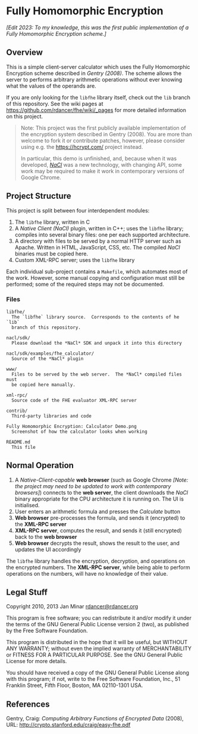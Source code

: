 # Fully Homomorphic Encryption

*[Edit 2023: To my knowledge, this was the first public implementation of a Fully Homomorphic Encryption scheme.]*

## Overview

This is a simple client-server calculator which uses the Fully Homomorphic
Encryption scheme described in *Gentry (2008)*.  The scheme allows the server
to performs arbitrary arithmetic operations without ever knowing what the
values of the operands are.

If you are only looking for the `libfhe` library itself, check out the `lib`
branch of this repository.  See the wiki pages at
<https://github.com/rdancer/fhe/wiki/_pages> for more detailed information on
this project.

> Note: This project was the first publicly available implementation of the
> encryption system described in Gentry (2008).  You are more than welcome to
> fork it or contribute patches, however, please consider using e.g. the
> <https://hcrypt.com/> project instead.
>
> In particular, this demo is unfinished, and, because when it was developed,
> [*NaCl*][nacl] was a new technology, with changing API, some work may be
> required to make it work in contemporary versions of Google Chrome.

 [nacl]: https://developers.google.com/native-client


## Project Structure

This project is split between four interdependent modules:

1. The `libfhe` library, written in C
2. A *Native Client (NaCl)* plugin, written in C++; uses the `libfhe` library;
   compiles into several binary files: one per each supported architecture.
3. A directory with files to be served by a normal HTTP server such as Apache.
   Written in HTML, JavaScript, CSS, etc. The compiled *NaCl* binaries must be
   copied here.
4. Custom XML-RPC server; uses the `libfhe` library

Each individual sub-project contains a `Makefile`, which automates most of the
work.  However, some manual copying and configuration must still be performed;
some of the required steps may not be documented.


### Files

    libfhe/
      The `libfhe` library source.  Corresponds to the contents of he `lib`
      branch of this repository.
    
    nacl/sdk/
      Please download the *NaCl* SDK and unpack it into this directory
    
    nacl/sdk/examples/fhe_calculator/
      Source of the *NaCl* plugin
    
    www/
      Files to be served by the web server.  The *NaCl* compiled files must
      be copied here manually.
    
    xml-rpc/
      Source code of the FHE evaluator XML-RPC server
    
    contrib/
      Third-party libraries and code
    
    Fully Homomorphic Encryption: Calculator Demo.png
      Screenshot of how the calculator looks when working
    
    README.md
      This file


## Normal Operation

1. A *Native-Client-capable* **web browser** (such as Google Chrome *[Note: the
   project may need to be updated to work with contemporary browsers]*)
   connects to the **web server**, the client downloads the *NaCl* binary
   appropriate for the CPU architecture it is running on.  The UI is
   initialised.
2. User enters an arithmetic formula and presses the *Calculate* button
3. **Web browser** pre-processes the formula, and sends it (encrypted) to the
   **XML-RPC server**
4. **XML-RPC server**, computes the result, and sends it (still encrypted) back
   to the **web browser**
5. **Web browser** decrypts the result, shows the result to the user, and
   updates the UI accordingly

The `libfhe` library handles the encryption, decryption, and operations on the
encrypted numbers.  The **XML-RPC server**, while being able to perform
operations on the numbers, will have no knowledge of their value.


## Legal Stuff

Copyright 2010, 2013 Jan Minar <rdancer@rdancer.org>

This program is free software; you can redistribute it and/or modify
it under the terms of the GNU General Public License version 2 (two),
as published by the Free Software Foundation.

This program is distributed in the hope that it will be useful,
but WITHOUT ANY WARRANTY; without even the implied warranty of
MERCHANTABILITY or FITNESS FOR A PARTICULAR PURPOSE.  See the
GNU General Public License for more details.

You should have received a copy of the GNU General Public License along
with this program; if not, write to the Free Software Foundation, Inc.,
51 Franklin Street, Fifth Floor, Boston, MA 02110-1301 USA.


## References

Gentry, Craig: *Computing Arbitrary Functions of Encrypted Data* (2008), URL:
<http://crypto.stanford.edu/craig/easy-fhe.pdf>
